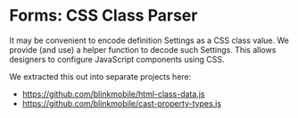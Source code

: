 # Forms: CSS Class Parser

It may be convenient to encode definition Settings as a CSS class value. We
provide (and use) a helper function to decode such Settings. This allows
designers to configure JavaScript components using CSS.

We extracted this out into separate projects here:
- https://github.com/blinkmobile/html-class-data.js
- https://github.com/blinkmobile/cast-property-types.js
